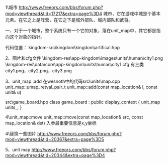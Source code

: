 1\城市
http://www.freeors.com/bbs/forum.php?mod=viewthread&tid=17217&extra=page%3D4
城市，它在游戏中城是个基本元素。在它之上是阵营，在它之下是城外部队、城内部队和武将。

一、对于一个城市，整个系统只有一个它的对象，落在unit_map中，其它都是指向这个对象的指针。

代码位置：
kingdom-src\kingdom\kingdom\artifical.hpp

2、图片和cfg文件
\kingdom-res\app-kingdom\images\units\human\city1.png
\kingdom-res\data\core\app-kingdom\units\human\city1.cfg
有三类city1.png，city2.png，city3.png

3、unit_map::add
在wesnoth中的代码src\units\map.cpp
unit_map::umap_retval_pair_t unit_map::add(const map_location& l, const unit& u)

src\game_board.hpp
class game_board : public display_context
{
	unit_map units_;
}

4\unit_map::move
unit_map::move(const map_location& src, const map_location& dst)
入参最重要信息是x,y坐标

4\替换一些图片
http://www.freeors.com/bbs/forum.php?mod=viewthread&tid=20367&extra=page%3D5

5、unit map
http://www.freeors.com/bbs/forum.php?mod=viewthread&tid=20344&extra=page%3D4